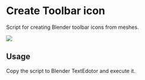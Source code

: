 # Create Toolbar icon

Script for creating Blender toolbar icons from meshes.

<img src="https://b3d.interplanety.org/wp-content/upload_content/2023/02/00-3-522x315.jpg">

Usage
-
Copy the script to Blender TextEdotor and execute it.
